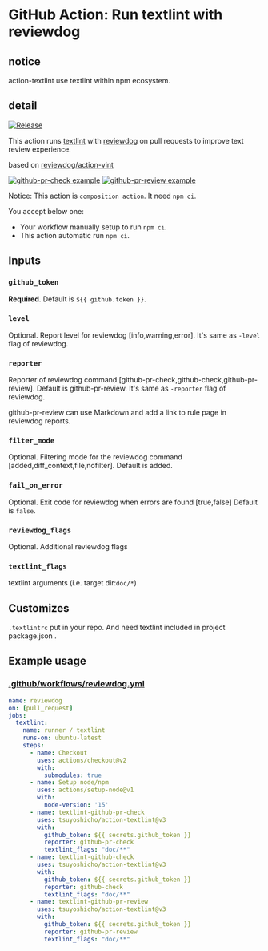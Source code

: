 # GitHub Action: Run textlint with reviewdog

## notice

action-textlint use textlint within npm ecosystem.

## detail

[![Release](https://github.com/tsuyoshicho/action-textlint/workflows/release/badge.svg)](https://github.com/tsuyoshicho/action-textlint/releases)

This action runs [textlint](https://github.com/textlint/textlint) with
[reviewdog](https://github.com/reviewdog/reviewdog) on pull requests to improve
text review experience.

based on [reviewdog/action-vint](https://github.com/reviewdog/action-vint)

[![github-pr-check example](https://user-images.githubusercontent.com/96727/70858620-bdc2fb80-1f48-11ea-9c1a-b5abb5a6566a.png)](https://user-images.githubusercontent.com/96727/70858620-bdc2fb80-1f48-11ea-9c1a-b5abb5a6566a.png)
[![github-pr-review example](https://user-images.githubusercontent.com/96727/70858610-a1bf5a00-1f48-11ea-84c4-7ee7392548e6.png)](https://user-images.githubusercontent.com/96727/70858610-a1bf5a00-1f48-11ea-84c4-7ee7392548e6.png)

Notice:
This action is `composition action`. It need `npm ci`.

You accept below one:

- Your workflow manually setup to run `npm ci`.
- This action automatic run `npm ci`.

## Inputs

### `github_token`

**Required**. Default is `${{ github.token }}`.

### `level`

Optional. Report level for reviewdog [info,warning,error].
It's same as `-level` flag of reviewdog.

### `reporter`

Reporter of reviewdog command [github-pr-check,github-check,github-pr-review].
Default is github-pr-review.
It's same as `-reporter` flag of reviewdog.

github-pr-review can use Markdown and add a link to rule page in reviewdog reports.

### `filter_mode`

Optional. Filtering mode for the reviewdog command [added,diff_context,file,nofilter].
Default is added.

### `fail_on_error`

Optional.  Exit code for reviewdog when errors are found [true,false]
Default is `false`.

### `reviewdog_flags`

Optional. Additional reviewdog flags

### `textlint_flags`

textlint arguments (i.e. target dir:`doc/*`)

## Customizes

`.textlintrc` put in your repo.
And need textlint included in project package.json .

## Example usage

### [.github/workflows/reviewdog.yml](.github/workflows/reviewdog.yml)

```yml
name: reviewdog
on: [pull_request]
jobs:
  textlint:
    name: runner / textlint
    runs-on: ubuntu-latest
    steps:
      - name: Checkout
        uses: actions/checkout@v2
        with:
          submodules: true
      - name: Setup node/npm
        uses: actions/setup-node@v1
        with:
          node-version: '15'
      - name: textlint-github-pr-check
        uses: tsuyoshicho/action-textlint@v3
        with:
          github_token: ${{ secrets.github_token }}
          reporter: github-pr-check
          textlint_flags: "doc/**"
      - name: textlint-github-check
        uses: tsuyoshicho/action-textlint@v3
        with:
          github_token: ${{ secrets.github_token }}
          reporter: github-check
          textlint_flags: "doc/**"
      - name: textlint-github-pr-review
        uses: tsuyoshicho/action-textlint@v3
        with:
          github_token: ${{ secrets.github_token }}
          reporter: github-pr-review
          textlint_flags: "doc/**"
```
